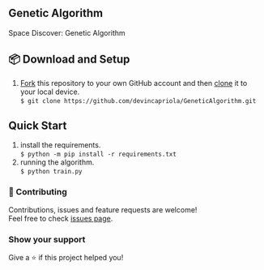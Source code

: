 ## Genetic Algorithm
Space Discover: Genetic Algorithm

## :package: Download and Setup
1. [Fork](https://help.github.com/articles/fork-a-repo/) this repository to your own GitHub account and then [clone](https://help.github.com/articles/cloning-a-repository/) it to your local device. <br /> 
`$ git clone https://github.com/devincapriola/GeneticAlgorithm.git`

## Quick Start
1. install the requirements. <br /> 
`$ python -m pip install -r requirements.txt`
2. running the algorithm. <br /> 
`$ python train.py`

### :handshake: Contributing
Contributions, issues and feature requests are welcome!<br />Feel free to check [issues page](https://github.com/devincapriola/GeneticAlgorithm/issues).

### Show your support
Give a :star: if this project helped you!
